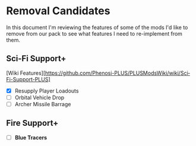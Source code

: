 # Removal Candidates

In this document I'm reviewing the features of some of the mods I'd like to remove from our pack to see what features I need to re-implement from them.

## Sci-Fi Support+

[Wiki Features][https://github.com/Phenosi-PLUS/PLUSModsWiki/wiki/Sci‐Fi-Support-PLUS]

- [x] Resupply Player Loadouts
- [ ] Orbital Vehicle Drop
- [ ] Archer Missile Barrage

## Fire Support+

- [ ] **Blue Tracers**
